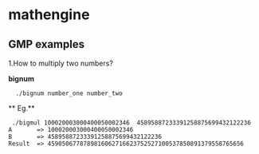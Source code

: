 # mathengine

## GMP examples

  1.How to multiply two  numbers?

  **bignum**    

```
  ./bignum number_one number_two
```

** Eg.**

```
 ./bigmul 100020003000400050002346  45895887233391258875699432122236
A       => 100020003000400050002346  
B       => 45895887233391258875699432122236  
Result  => 4590506778789816062716623752527100537850891379558765656
```
